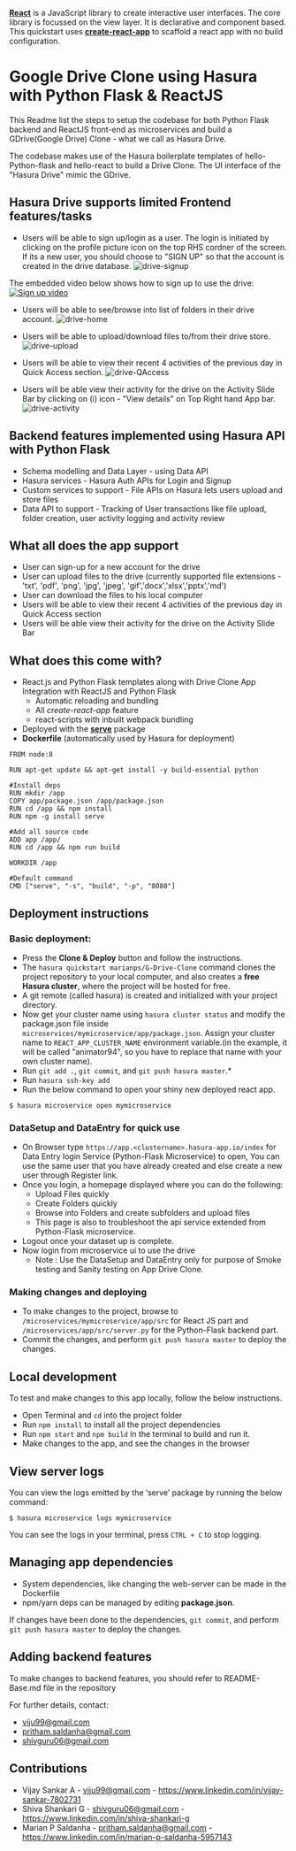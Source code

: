 ﻿[**React**](https://reactjs.org) is a JavaScript library to create interactive user interfaces. The core library is focussed on the view layer. It is declarative and component based. This quickstart uses [**create-react-app**](https://github.com/facebook/create-react-app) to scaffold a react app with no build configuration.


# Google Drive Clone using Hasura with Python Flask & ReactJS

This Readme list the steps to setup the codebase for both Python Flask backend and ReactJS front-end as microservices and build a GDrive(Google Drive) Clone - what we call as Hasura Drive.

The codebase makes use of the Hasura boilerplate templates of hello-Python-flask and hello-react to build a Drive Clone. The UI interface of the "Hasura Drive" mimic the GDrive.

## Hasura Drive supports limited Frontend features/tasks
- Users will be able to sign up/login as a user. The login is initiated by clicking on the profile picture icon on the top RHS cordner of the screen. If its a new user, you should choose to "SIGN UP" so that the account is created in the drive database.
![drive-signup](https://user-images.githubusercontent.com/31035012/36072175-26331516-0f41-11e8-914b-c8542a4ac1ef.jpg)

The embedded video below shows how to sign up to use the drive:
[![Sign up video](https://img.youtube.com/vi/kkk-v8QuiJo/0.jpg)](https://www.youtube.com/watch?v=kkk-v8QuiJo)

- Users will be able to see/browse into list of folders in their drive account.
![drive-home](https://user-images.githubusercontent.com/31035012/36808630-a61861de-1ceb-11e8-84a1-3b73d28fe87e.jpg)

- Users will be able to upload/download files to/from their drive store.
![drive-upload](https://user-images.githubusercontent.com/31035012/36809155-241cb30e-1ced-11e8-8adb-3c7f7faf749e.jpg)

- Users will be able to view their recent 4 activities of the previous day in Quick Access section.
![drive-QAccess](https://user-images.githubusercontent.com/11634668/36846064-2a72805c-1d7f-11e8-8c27-541f0e7a646f.png)

- Users will be able view their activity for the drive on the Activity Slide Bar by clicking on (i) icon - "View details" on Top Right hand App bar. 
![drive-activity](https://user-images.githubusercontent.com/31035012/36827959-d5ba41b8-1d3c-11e8-9f34-64e8882c12c7.jpg)



## Backend features implemented using Hasura API with Python Flask
- Schema modelling and Data Layer - using Data API
- Hasura services - Hasura Auth APIs for Login and Signup
- Custom services to support - File APIs on Hasura lets users upload and store files
- Data API to support - Tracking of User transactions like file upload, folder creation, user activity logging and activity review

## What all does the app support
- User can sign-up for a new account for the drive
- User can upload files to the drive (currently supported file extensions - 'txt', 'pdf', 'png', 'jpg', 'jpeg', 'gif','docx','xlsx','pptx','md')
- User can download the files to his local computer
- Users will be able to view their recent 4 activities of the previous day in Quick Access section
- Users will be able view their activity for the drive on the Activity Slide Bar

## What does this come with?
* React.js and Python Flask templates along with Drive Clone App Integration with ReactJS and Python Flask
  * Automatic reloading and bundling
  * All *create-react-app* feature
  * react-scripts with inbuilt webpack bundling
* Deployed with the [**serve**](https://www.npmjs.com/package/serve) package
* **Dockerfile** (automatically used by Hasura for deployment)


```
FROM node:8

RUN apt-get update && apt-get install -y build-essential python

#Install deps
RUN mkdir /app
COPY app/package.json /app/package.json
RUN cd /app && npm install
RUN npm -g install serve

#Add all source code
ADD app /app/
RUN cd /app && npm run build

WORKDIR /app

#Default command
CMD ["serve", "-s", "build", "-p", "8080"]
```

## Deployment instructions

### Basic deployment:

* Press the **Clone & Deploy** button and follow the instructions.
* The `hasura quickstart marianps/G-Drive-Clone` command clones the project repository to your local computer, and also creates a **free Hasura cluster**, where the project will be hosted for free.
* A git remote (called hasura) is created and initialized with your project directory.
* Now get your cluster name using `hasura cluster status` and modify the package.json file inside `microservices/mymicroservice/app/package.json`. Assign your cluster name to `REACT_APP_CLUSTER_NAME` environment variable.(in the example, it will be called "animator94", so you have to replace that name with your own cluster name).
* Run `git add .`, `git commit`, and `git push hasura master`.* 
* Run `hasura ssh-key add`
* Run the below command to open your shiny new deployed react app.
``` shell
$ hasura microservice open mymicroservice
```
### DataSetup and DataEntry for quick use 

* On Browser type `https://app.<clustername>.hasura-app.io/index` for Data Entry login Service (Python-Flask Microservice) to open, You can use the same user that you have already created and else create a new user through Register link.
* Once you login, a homepage displayed where you can do the following:
  * Upload Files quickly
  * Create Folders quickly
  * Browse into Folders and create subfolders and upload files
  * This page is also to troubleshoot the api service extended from Python-Flask microservice.
* Logout once your dataset up is complete.
* Now login from microservice ui to use the drive
  * Note : Use the DataSetup and DataEntry only for purpose of Smoke testing and Sanity testing on App Drive Clone.

### Making changes and deploying

* To make changes to the project, browse to `/microservices/mymicroservice/app/src` for React JS part  and `/microservices/app/src/server.py` for the Python-Flask backend part.
* Commit the changes, and perform `git push hasura master` to deploy the changes.

## Local development

To test and make changes to this app locally, follow the below instructions.
* Open Terminal and `cd` into the project folder
* Run `npm install` to install all the project dependencies
* Run `npm start` and `npm build` in the terminal to build and run it.
* Make changes to the app, and see the changes in the browser

## View server logs

You can view the logs emitted by the ‘serve’ package by running the below command:

``` shell
$ hasura microservice logs mymicroservice
```
You can see the logs in your terminal, press `CTRL + C` to stop logging.

## Managing app dependencies

* System dependencies, like changing the web-server can be made in the Dockerfile
* npm/yarn deps can be managed by editing **package.json**.

If changes have been done to the dependencies, `git commit`, and perform `git push hasura master` to deploy the changes.

## Adding backend features

To make changes to backend features, you should refer to README-Base.md file in the repository

For further details, contact:
* viju99@gmail.com
* pritham.saldanha@gmail.com
* shivguru06@gmail.com

## Contributions

* Vijay Sankar A - viju99@gmail.com - https://www.linkedin.com/in/vijay-sankar-7802731
* Shiva Shankari G - shivguru06@gmail.com -  https://www.linkedin.com/in/shiva-shankari-g
* Marian P Saldanha - pritham.saldanha@gmail.com - https://www.linkedin.com/in/marian-p-saldanha-5957143
